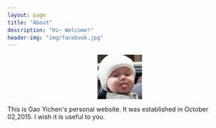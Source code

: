 ```yaml
---
layout: page
title: "About"
description: "Hi~ Welcome!"
header-img: "img/facebook.jpg"
---
```


<center>
    <p><img src="https://raw.githubusercontent.com/gycg/gycg.github.com/master/img/favicon.png" align="center"></p>
</center>


This is Gao Yichen's personal website. It was established in October 02,2015. 
I wish it is useful to you.


